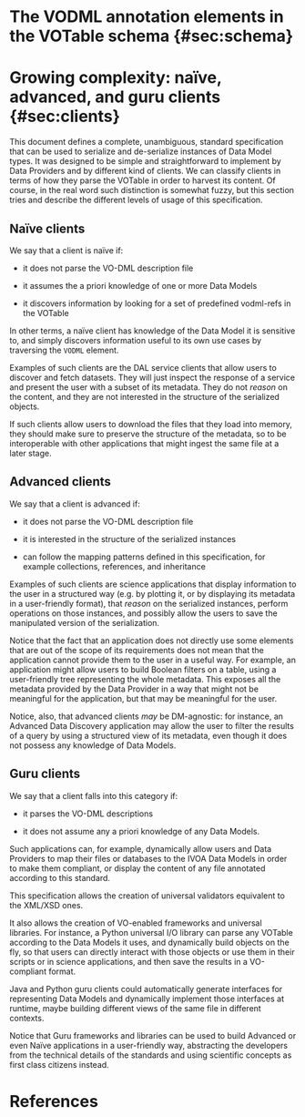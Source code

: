 The VODML annotation elements in the VOTable schema {#sec:schema}
===================================================

<!--
``` {include=utils/votable-additions.xml .xml .numberLines}
VODML additions to the VOTable schema.
```
-->

Growing complexity: naïve, advanced, and guru clients {#sec:clients}
=====================================================

This document defines a complete, unambiguous, standard specification
that can be used to serialize and de-serialize instances of Data Model
types. It was designed to be simple and straightforward to implement by
Data Providers and by different kind of clients. We can classify clients
in terms of how they parse the VOTable in order to harvest its content.
Of course, in the real word such distinction is somewhat fuzzy, but this
section tries and describe the different levels of usage of this
specification.

Naïve clients
-------------

We say that a client is naïve if:

  * it does not parse the VO-DML description file

  * it assumes the a priori knowledge of one or more Data Models

  * it discovers information by looking for a set of predefined
    vodml-refs in the VOTable

In other terms, a naïve client has knowledge of the Data Model it is
sensitive to, and simply discovers information useful to its own use
cases by traversing the `VODML` element.

Examples of such clients are the DAL service clients that allow users to
discover and fetch datasets. They will just inspect the response of a
service and present the user with a subset of its metadata. They do not
*reason* on the content, and they are not interested in the structure of
the serialized objects.

If such clients allow users to download the files that they load into
memory, they should make sure to preserve the structure of the metadata,
so to be interoperable with other applications that might ingest the
same file at a later stage.

Advanced clients
----------------

We say that a client is advanced if:

  * it does not parse the VO-DML description file

  * it is interested in the structure of the serialized instances

  * can follow the mapping patterns defined in this specification, for
    example collections, references, and inheritance

Examples of such clients are science applications that display
information to the user in a structured way (e.g. by plotting it, or by
displaying its metadata in a user-friendly format), that *reason* on the
serialized instances, perform operations on those instances, and
possibly allow the users to save the manipulated version of the
serialization.

Notice that the fact that an application does not directly use some
elements that are out of the scope of its requirements does not mean
that the application cannot provide them to the user in a useful way.
For example, an application might allow users to build Boolean filters
on a table, using a user-friendly tree representing the whole metadata.
This exposes all the metadata provided by the Data Provider in a way
that might not be meaningful for the application, but that may be
meaningful for the user.

Notice, also, that advanced clients *may* be DM-agnostic: for instance,
an Advanced Data Discovery application may allow the user to filter the
results of a query by using a structured view of its metadata, even
though it does not possess any knowledge of Data Models.

Guru clients
------------

We say that a client falls into this category if:

  * it parses the VO-DML descriptions

  * it does not assume any a priori knowledge of any Data Models.

Such applications can, for example, dynamically allow users and Data
Providers to map their files or databases to the IVOA Data Models in
order to make them compliant, or display the content of any file
annotated according to this standard.

This specification allows the creation of universal validators
equivalent to the XML/XSD ones.

It also allows the creation of VO-enabled frameworks and universal
libraries. For instance, a Python universal I/O library can parse any
VOTable according to the Data Models it uses, and dynamically build
objects on the fly, so that users can directly interact with those
objects or use them in their scripts or in science applications, and
then save the results in a VO-compliant format.

Java and Python guru clients could automatically generate interfaces for
representing Data Models and dynamically implement those interfaces at
runtime, maybe building different views of the same file in different
contexts.

Notice that Guru frameworks and libraries can be used to build Advanced
or even Naïve applications in a user-friendly way, abstracting the
developers from the technical details of the standards and using 
scientific concepts as first class citizens instead.

References
==========

